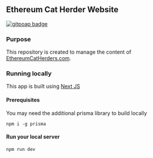 ## Ethereum Cat Herder Website

[![gitpoap badge](https://public-api.gitpoap.io/v1/repo/ethereum-cat-herders/ech-website-v2/badge)](https://www.gitpoap.io/gh/ethereum-cat-herders/ech-website-v2)

### Purpose

This repository is created to manage the content of [EthereumCatHerders.com](https://www.ethereumcatherders.com/).

### Running locally
This app is built using [Next JS](https://nextjs.org/)

#### Prerequisites
You may need the additional prisma library to build locally

```
npm i -g prisma
```

#### Run your local server
```
npm run dev
```